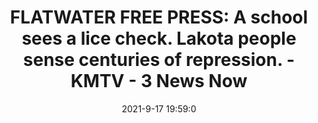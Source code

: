 ---
"title": "FLATWATER FREE PRESS: A school sees a lice check. Lakota people sense centuries of repression. - KMTV - 3 News Now"
"date": "2021-9-17 19:59:0"
"feed_name": "GOOGLENEWSINDUSTRIAL"
"feed_website": "https://news.google.com/search?q=industrial%2Bincident&hl=en-US&gl=US&ceid=US:en"
"feed_rss": "https://news.google.com/rss/search?q=industrial%2Bincident&hl=en-US&gl=US&ceid=US:en"
"link": "https://www.3newsnow.com/news/local-news/flatwater-free-press-a-school-sees-a-lice-check-lakota-people-sense-centuries-of-repression"
"file": "_posts/2021-1-1-ccee357d21365c58e2cd372841b05153c8dcf5c6.md"
"accident": "0"
"drilling": "0"
"dead": "0"
"injured": "0"
---